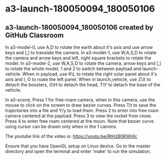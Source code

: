 # a3-launch-180050094_180050106
a3-launch-180050094_180050106 created by GitHub Classroom
---------------------------------------------------------

In a3-model-0, use A,D to rotate the earth about it's axis and use arrow keys and [,] to translate the camera.
In a3-model-1, use W,A,S,D to rotate the camera and arrow keys and left, right square brackets to rotate the model.
In a3-model-2, use W,A,S,D to rotate the camera, arrow keys and [,] to rotate the whole model, 1 and 2 to switch between payload and
launch-vehicle. When in payload, use K\L to rotate the right solar panel about it's axis and I, O to roate the left panel.
When in launch_vehicle, use Z\X to detach the boosters, G\H to detach the head, T\Y to detach the base of the vehicle.

In a3-scene, Press 1 for free-roam camera, when in this camera, use the mouse to click on the screen to draw bezier curves. 
Press T/t to save the trajectories into a file and Y/y to load them. Press 2 to enter into free roam camera centered at the payload. Press 3 to view the rocket from close. Press 4 to enter free roam centered at the moon.
Note that bezier curve using cursor can be drawn only when in the 1 camera.

The youtube link of the video is: https://youtu.be/RtHzB0RWHIc

Ensure that you have OpenGL setup on Linux device. Go to the master directory and open the terminal and enter 'make' to run the simulation.
